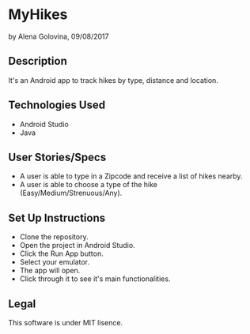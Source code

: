 # MyHikes
by Alena Golovina, 09/08/2017

## Description

It's an Android app to track hikes by type, distance and location.

## Technologies Used

* Android Studio
* Java

## User Stories/Specs

* A user is able to type in a Zipcode and receive a list of hikes nearby.
* A user is able to choose a type of the hike (Easy/Medium/Strenuous/Any).

## Set Up Instructions

* Clone the repository.
* Open the project in Android Studio.
* Click the Run App button.
* Select your emulator.
* The app will open. 
* Click through it to see it's main functionalities.

## Legal

This software is under MIT lisence.
